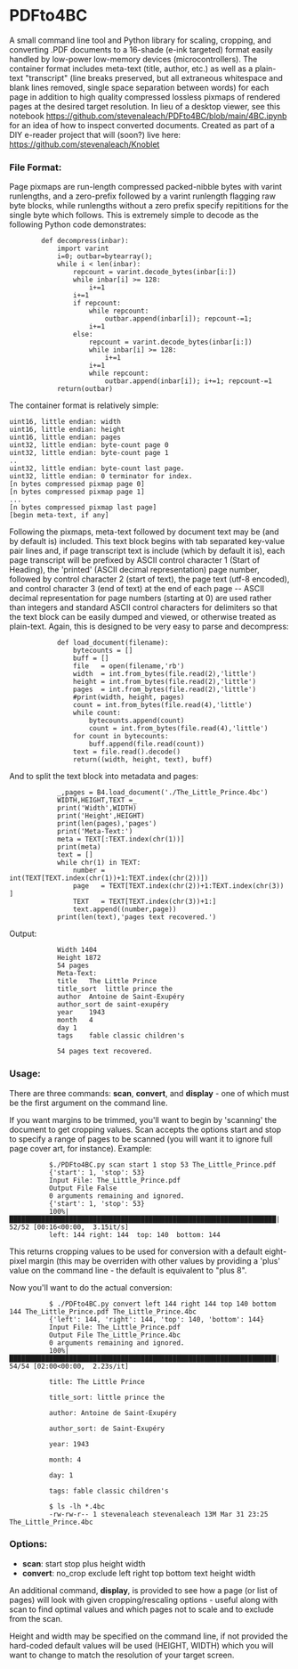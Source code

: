 # PDFto4BC

A small command line tool and Python library for scaling, cropping, and converting .PDF documents to a 16-shade (e-ink targeted) format easily handled by low-power low-memory devices (microcontrollers). The container format includes meta-text (title, author, etc.) as well as a plain-text "transcript" (line breaks preserved, but all extraneous whitespace and blank lines removed, single space separation between words) for each page in addition to high quality compressed lossless pixmaps of rendered pages at the desired target resolution. In lieu of a desktop viewer, see this notebook https://github.com/stevenaleach/PDFto4BC/blob/main/4BC.ipynb for an idea of how to inspect converted documents. Created as part of a DIY e-reader project that will (soon?) live here: https://github.com/stevenaleach/Knoblet 

### File Format:

Page pixmaps are run-length compressed packed-nibble bytes with varint runlengths, and a zero-prefix followed by a varint runlength flagging raw byte blocks, while runlengths without a zero prefix specify repititions for the single byte which follows. This is extremely simple to decode as the following Python code demonstrates:

            def decompress(inbar):
                import varint
                i=0; outbar=bytearray();
                while i < len(inbar):
                    repcount = varint.decode_bytes(inbar[i:])
                    while inbar[i] >= 128:
                        i+=1
                    i+=1
                    if repcount:
                        while repcount:
                            outbar.append(inbar[i]); repcount-=1;
                        i+=1
                    else:
                        repcount = varint.decode_bytes(inbar[i:])
                        while inbar[i] >= 128:
                            i+=1
                        i+=1
                        while repcount:
                            outbar.append(inbar[i]); i+=1; repcount-=1
                return(outbar)

The container format is relatively simple:

    uint16, little endian: width
    uint16, little endian: height
    uint16, little endian: pages
    uint32, little endian: byte-count page 0
    uint32, little endian: byte-count page 1
    ..
    uint32, little endian: byte-count last page.
    uint32, little endian: 0 terminator for index.
    [n bytes compressed pixmap page 0]
    [n bytes compressed pixmap page 1]
    ...
    [n bytes compressed pixmap last page]
    [begin meta-text, if any]

Following the pixmaps, meta-text followed by document text may be (and by default is) included. This text block begins with tab separated key-value pair lines and, if page transcript text is include (which by default it is), each page transcript will be prefixed by ASCII control character 1 (Start of Heading), the 'printed' (ASCII decimal representation) page number, followed by control character 2 (start of text), the page text (utf-8 encoded), and control character 3 (end of text) at the end of each page -- ASCII decimal representation for page numbers (starting at 0) are used rather than integers and standard ASCII control characters for delimiters so that the text block can be easily dumped and viewed, or otherwise treated as plain-text. Again, this is designed to be very easy to parse and decompress:

                def load_document(filename):
                    bytecounts = []
                    buff = []
                    file   = open(filename,'rb')
                    width  = int.from_bytes(file.read(2),'little')
                    height = int.from_bytes(file.read(2),'little')
                    pages  = int.from_bytes(file.read(2),'little')
                    #print(width, height, pages)
                    count = int.from_bytes(file.read(4),'little')
                    while count:
                        bytecounts.append(count)
                        count = int.from_bytes(file.read(4),'little')
                    for count in bytecounts:
                        buff.append(file.read(count))
                    text = file.read().decode()
                    return((width, height, text), buff)
                    
And to split the text block into metadata and pages:

                _,pages = B4.load_document('./The_Little_Prince.4bc')
                WIDTH,HEIGHT,TEXT =_
                print('Width',WIDTH)
                print('Height',HEIGHT)
                print(len(pages),'pages')
                print('Meta-Text:')
                meta = TEXT[:TEXT.index(chr(1))]
                print(meta)
                text = []
                while chr(1) in TEXT:
                    number = int(TEXT[TEXT.index(chr(1))+1:TEXT.index(chr(2))])
                    page   = TEXT[TEXT.index(chr(2))+1:TEXT.index(chr(3)) ]
                    TEXT   = TEXT[TEXT.index(chr(3))+1:]
                    text.append((number,page))
                print(len(text),'pages text recovered.')
                
Output:

                Width 1404
                Height 1872
                54 pages
                Meta-Text:
                title	The Little Prince
                title_sort	little prince the
                author	Antoine de Saint-Exupéry
                author_sort	de saint-exupéry
                year	1943
                month	4
                day	1
                tags	fable classic children's

                54 pages text recovered.

### Usage:

There are three commands: **scan**, **convert**, and **display** - one of which must be the first argument on the command line.

If you want margins to be trimmed, you'll want to begin by 'scanning' the document to get cropping values. Scan accepts the options start and stop to specify a range of pages to be scanned (you will want it to ignore full page cover art, for instance). Example:

              $./PDFto4BC.py scan start 1 stop 53 The_Little_Prince.pdf 
              {'start': 1, 'stop': 53}
              Input File: The_Little_Prince.pdf
              Output File False
              0 arguments remaining and ignored.
              {'start': 1, 'stop': 53}
              100%|███████████████████████████████████████████████████████████████████| 52/52 [00:16<00:00,  3.15it/s]
              left: 144 right: 144  top: 140  bottom: 144

This returns cropping values to be used for conversion with a default eight-pixel margin (this may be overriden with other values by providing a 'plus' value on the command line - the default is equivalent to "plus 8".

Now you'll want to do the actual conversion:

              $ ./PDFto4BC.py convert left 144 right 144 top 140 bottom 144 The_Little_Prince.pdf The_Little_Prince.4bc
              {'left': 144, 'right': 144, 'top': 140, 'bottom': 144}
              Input File: The_Little_Prince.pdf
              Output File The_Little_Prince.4bc
              0 arguments remaining and ignored.
              100%|███████████████████████████████████████████████████████████████████| 54/54 [02:00<00:00,  2.23s/it]

              title: The Little Prince

              title_sort: little prince the

              author: Antoine de Saint-Exupéry

              author_sort: de Saint-Exupéry

              year: 1943

              month: 4

              day: 1

              tags: fable classic children's

              $ ls -lh *.4bc
              -rw-rw-r-- 1 stevenaleach stevenaleach 13M Mar 31 23:25 The_Little_Prince.4bc
             
 
### Options:
* **scan**: start stop plus height width
* **convert**: no_crop exclude left right top bottom text height width

An additional command, **display**, is provided to see how a page (or list of pages) will look with given cropping/rescaling options - useful along with scan to find optimal values and which pages not to scale and to exclude from the scan.

Height and width may be specified on the command line, if not provided the hard-coded default values will be used (HEIGHT, WIDTH) which you will want to change to match the resolution of your target screen.

